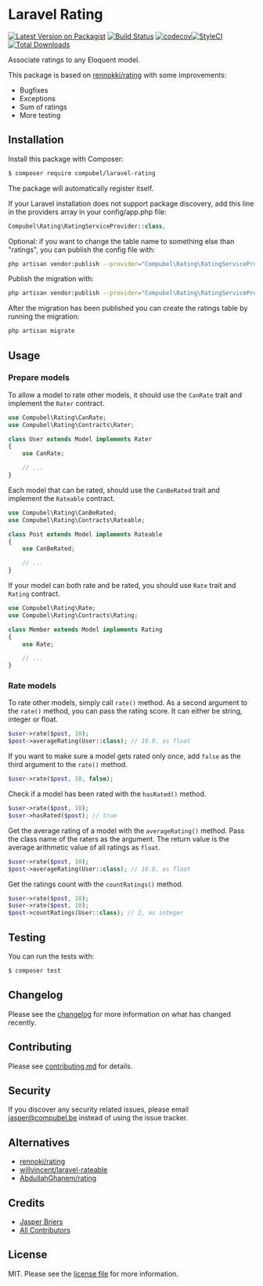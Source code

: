 # Laravel Rating

[![Latest Version on Packagist](https://img.shields.io/packagist/v/compubel/laravel-rating.svg?style=flat-square)](https://packagist.org/packages/compubel/laravel-rating)
[![Build Status](https://img.shields.io/travis/compubel/laravel-rating/master.svg?style=flat-square)](https://travis-ci.org/compubel/laravel-rating)
[![codecov](https://codecov.io/gh/compubel/laravel-rating/branch/master/graph/badge.svg)](https://codecov.io/gh/compubel/laravel-rating)[![StyleCI](https://styleci.io/repos/174751442/shield)](https://styleci.io/repos/174751442)
[![Total Downloads](https://img.shields.io/packagist/dt/compubel/laravel-rating.svg?style=flat-square)](https://packagist.org/packages/compubel/laravel-rating)

Associate ratings to any Eloquent model.

This package is based on [rennokki/rating](https://github.com/rennokki/rating) with some improvements:
- Bugfixes
- Exceptions
- Sum of ratings
- More testing

## Installation

Install this package with Composer:

``` bash
$ composer require compubel/laravel-rating
```

The package will automatically register itself.

If your Laravel installation does not support package discovery, add this line in the providers array in your config/app.php file:

```php
Compubel\Rating\RatingServiceProvider::class,
```

Optional: if you want to change the table name to something else than "ratings", you can publish the config file with:

```bash
php artisan vendor:publish --provider="Compubel\Rating\RatingServiceProvider" --tag="config"
```

Publish the migration with:

```bash
php artisan vendor:publish --provider="Compubel\Rating\RatingServiceProvider" --tag="migrations"
```

After the migration has been published you can create the ratings table by running the migration:

```bash
php artisan migrate
```

## Usage

### Prepare models

To allow a model to rate other models, it should use the `CanRate` trait and implement the `Rater` contract.

```php
use Compubel\Rating\CanRate;
use Compubel\Rating\Contracts\Rater;

class User extends Model implements Rater
{
    use CanRate;

    // ...
}
```

Each model that can be rated, should use the `CanBeRated` trait and implement the `Rateable` contract.

```php
use Compubel\Rating\CanBeRated;
use Compubel\Rating\Contracts\Rateable;

class Post extends Model implements Rateable
{
    use CanBeRated;

    // ...
}
```

If your model can both rate and be rated, you should use `Rate` trait and `Rating` contract.

```php
use Compubel\Rating\Rate;
use Compubel\Rating\Contracts\Rating;

class Member extends Model implements Rating
{
    use Rate;

    // ...
}
```

### Rate models

To rate other models, simply call `rate()` method.
As a second argument to the `rate()` method, you can pass the rating score. It can either be string, integer or float.

```php
$user->rate($post, 10);
$post->averageRating(User::class); // 10.0, as float
```

If you want to make sure a model gets rated only once, add `false` as the third argument to the `rate()` method.

```php
$user->rate($post, 10, false);
```

Check if a model has been rated with the `hasRated()` method.

```php
$user->rate($post, 10);
$user->hasRated($post); // true
```

Get the average rating of a model with the `averageRating()` method.
Pass the class name of the raters as the argument.
The return value is the average arithmetic value of all ratings as `float`.

```php
$user->rate($post, 10);
$post->averageRating(User::class); // 10.0, as float
```

Get the ratings count with the `countRatings()` method.

```php
$user->rate($post, 10);
$user->rate($post, 10);
$post->countRatings(User::class); // 2, as integer
```

## Testing

You can run the tests with:

``` bash
$ composer test
```

## Changelog

Please see the [changelog](CHANGELOG.md) for more information on what has changed recently.

## Contributing

Please see [contributing.md](CONTRIBUTING.md) for details.

## Security

If you discover any security related issues, please email jasper@compubel.be instead of using the issue tracker.

## Alternatives

- [rennoki/rating](https://github.com/rennokki/rating)
- [willvincent/laravel-rateable](https://github.com/willvincent/laravel-rateable)
- [AbdullahGhanem/rating](https://github.com/AbdullahGhanem/rating)

## Credits

- [Jasper Briers](https://github.com/compubel)
- [All Contributors](../../contributors)

## License

MIT. Please see the [license file](LICENSE.md) for more information.
